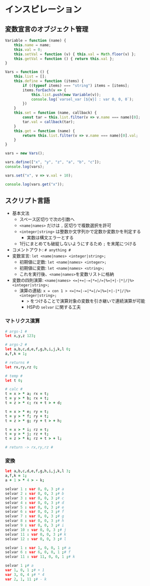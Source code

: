 # インスピレーション
## 変数宣言のオブジェクト管理
```js
Variable = function (name) {
    this.name = name;
    this.val = 0;
    this.setVal = function (v) { this.val = Math.floor(v) };
    this.getVal = function () { return this.val };
}

Vars = function () {
    this.list = [];
    this.define = function (items) {
        if ((typeof items) === "string") items = [items];
        items.forEach(v => {
            this.list.push(new Variable(v));
            console.log(`varsel_var [${v}] : var 0, 0, 0`);
        })
    }
    this.set = function (name, callback) {
        const tar = this.list.filter(v => v.name === name)[0];
        tar.val = callback(tar);
    }
    this.get = function (name) {
        return this.list.filter(v => v.name === name)[0].val;
    }
}

vars = new Vars();

vars.define(["x", "y", "z", "a", "b", "c"]);
console.log(vars);

vars.set("x", v => v.val + 10);

console.log(vars.get("x"));
```

## スクリプト言語
- 基本文法
  - スペース区切りで次の引数へ
  - `<name|names>` だけは `,` 区切りで複数選択を許可
  - `<integer|string>` は整数か文字列かで定数か変数かを判定する
    - 実数は構文エラーとする
  - 1行にまとめても破綻しないようにするため `;` を末尾につける
- コメントアウト: `# anything #`
- 変数宣言: `let <name|names> <integer|string>;`
  - 初期値に定数: `let <name|names> <integer>;`
  - 初期値に変数: `let <name|names> <string>;`
  - これを実行後、`<name|names>`を変数リストに格納
- 変数の四則演算: `<name|names> <=|+=|-=|*=|/=|%=|+|-|*|/|%> <integer|string>;`
  - 演算の連結: `x = con 1 > <=|+=|-=|*=|/=|%=|+|-|*|/|%> <integer|string>;`
    - `>` をつけることで演算対象の変数を引き継いで連続演算が可能
    - HSPの `selvar` に関する工夫

### マトリクス演算
```coffee
# args-1 #
let x,y,z 123;

# args-2 #
let a,b,c,d,e,f,g,h,i,j,k,l 0;
a,f,k = 1;

# returns #
let rx,ry,rz 0;

# temp #
let t 0;

# calc #
t = x > * a; rx = t;
t = y > * b; rx + t;
t = z > * c; rx + t > + d;

t = x > * e; ry = t;
t = y > * f; ry + t;
t = z > * g; ry + t > + h;

t = x > * i; rz = t;
t = y > * j; rz + t;
t = z > * k; rz + t > + l;

# return -> rx,ry,rz #
```
### 変換
```coffee
let a,b,c,d,e,f,g,h,i,j,k,l 3;
a,f,k = 1;
a + 1 > * 4 > - k;
```
```coffee
selvar 1 : var 0, 0, 3 ;# a
selvar 2 : var 0, 0, 3 ;# b
selvar 3 : var 0, 0, 3 ;# c
selvar 4 : var 0, 0, 3 ;# d
selvar 5 : var 0, 0, 3 ;# e
selvar 6 : var 0, 0, 3 ;# f
selvar 7 : var 0, 0, 3 ;# g
selvar 8 : var 0, 0, 3 ;# h
selvar 9 : var 0, 0, 3 ;# i
selvar 10 : var 0, 0, 3 ;# j
selvar 11 : var 0, 0, 3 ;# k
selvar 12 : var 0, 0, 3 ;# l

selvar 1 : var 1, 0, 0, 1 ;# a
selvar 6 : var 6, 0, 0, 1 ;# f
selvar 11 : var 11, 0, 0, 1 ;# k

selvar 1 ;# a
var 1, 0, 1 ;# + 1
var 3, 0, 4 ;# * 4
var 2, 1, 11 ;# - k
```
